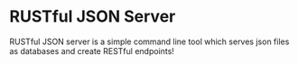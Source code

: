 # RUSTful JSON Server

RUSTful JSON server is a simple command line tool which serves json files as databases and create RESTful endpoints!

